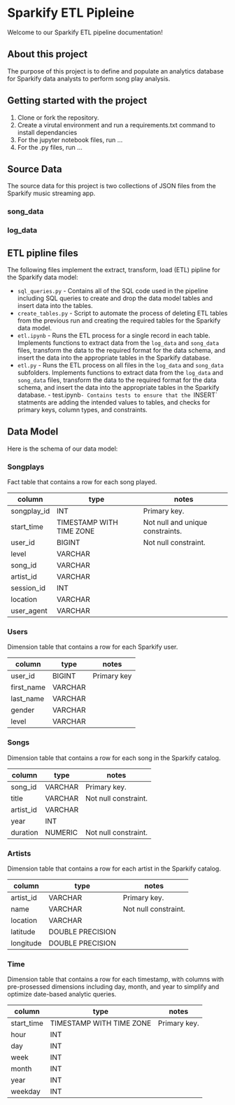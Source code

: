 # Sparkify ETL Pipleine

Welcome to our Sparkify ETL pipeline documentation!

## About this project

The purpose of this project is to define and populate an analytics database for Sparkify data analysts to perform song play analysis.

## Getting started with the project

1. Clone or fork the repository.
2. Create a virutal environment and run a requirements.txt command to install dependancies
3. For the jupyter notebook files, run ...
4. For the .py files, run ...

## Source Data

The source data for this project is two collections of JSON files from the Sparkify music streaming app.

### song_data

### log_data

## ETL pipline files

The following files implement the extract, transform, load (ETL) pipline for the Sparkify data model:

- `sql_queries.py` - Contains all of the SQL code used in the pipeline including SQL queries to create and drop the data model tables and insert data into the tables.
- `create_tables.py` - Script to automate the process of deleting ETL tables from the previous run and creating the required tables for the Sparkify data model.
- `etl.ipynb` - Runs the ETL process for a single record in each table. Implements functions to extract data from the `log_data` and `song_data` files, transform the data to the required format for the data schema, and insert the data into the appropriate tables in the Sparkify database.
- `etl.py` - Runs the ETL process on all files in the `log_data` and `song_data` subfolders. Implements functions to extract data from the `log_data` and `song_data` files, transform the data to the required format for the data schema, and insert the data into the appropriate tables in the Sparkify database. - test.ipynb`- Contains tests to ensure that the `INSERT` statments are adding the intended values to tables, and checks for primary keys, column types, and constraints.

## Data Model

Here is the schema of our data model:

### Songplays

Fact table that contains a row for each song played.

| column      | type                     | notes                            |
| ----------- | ------------------------ | -------------------------------- |
| songplay_id | INT                      | Primary key.                     |
| start_time  | TIMESTAMP WITH TIME ZONE | Not null and unique constraints. |
| user_id     | BIGINT                   | Not null constraint.             |
| level       | VARCHAR                  |                                  |
| song_id     | VARCHAR                  |                                  |
| artist_id   | VARCHAR                  |                                  |
| session_id  | INT                      |                                  |
| location    | VARCHAR                  |                                  |
| user_agent  | VARCHAR                  |                                  |

### Users

Dimension table that contains a row for each Sparkify user.

| column     | type    | notes       |
| ---------- | ------- | ----------- |
| user_id    | BIGINT  | Primary key |
| first_name | VARCHAR |             |
| last_name  | VARCHAR |             |
| gender     | VARCHAR |             |
| level      | VARCHAR |             |

### Songs

Dimension table that contains a row for each song in the Sparkify catalog.

| column    | type    | notes                |
| --------- | ------- | -------------------- |
| song_id   | VARCHAR | Primary key.         |
| title     | VARCHAR | Not null constraint. |
| artist_id | VARCHAR |                      |
| year      | INT     |                      |
| duration  | NUMERIC | Not null constraint. |

### Artists

Dimension table that contains a row for each artist in the Sparkify catalog.

| column    | type             | notes                |
| --------- | ---------------- | -------------------- |
| artist_id | VARCHAR          | Primary key.         |
| name      | VARCHAR          | Not null constraint. |
| location  | VARCHAR          |                      |
| latitude  | DOUBLE PRECISION |                      |
| longitude | DOUBLE PRECISION |                      |

### Time

Dimension table that contains a row for each timestamp, with columns with pre-prosessed dimensions including day, month, and year to simplify and optimize date-based analytic queries.

| column     | type                     | notes        |
| ---------- | ------------------------ | ------------ |
| start_time | TIMESTAMP WITH TIME ZONE | Primary key. |
| hour       | INT                      |              |
| day        | INT                      |              |
| week       | INT                      |              |
| month      | INT                      |              |
| year       | INT                      |              |
| weekday    | INT                      |              |
